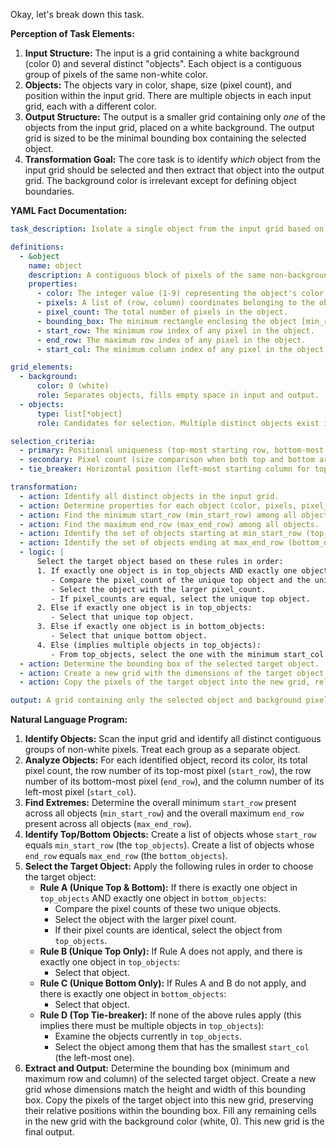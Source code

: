 Okay, let's break down this task.

**Perception of Task Elements:**

1.  **Input Structure:** The input is a grid containing a white background (color 0) and several distinct "objects". Each object is a contiguous group of pixels of the same non-white color.
2.  **Objects:** The objects vary in color, shape, size (pixel count), and position within the input grid. There are multiple objects in each input grid, each with a different color.
3.  **Output Structure:** The output is a smaller grid containing only *one* of the objects from the input grid, placed on a white background. The output grid is sized to be the minimal bounding box containing the selected object.
4.  **Transformation Goal:** The core task is to identify *which* object from the input grid should be selected and then extract that object into the output grid. The background color is irrelevant except for defining object boundaries.

**YAML Fact Documentation:**


```yaml
task_description: Isolate a single object from the input grid based on positional uniqueness and size comparison.

definitions:
  - &object
    name: object
    description: A contiguous block of pixels of the same non-background (non-zero) color.
    properties:
      - color: The integer value (1-9) representing the object's color.
      - pixels: A list of (row, column) coordinates belonging to the object.
      - pixel_count: The total number of pixels in the object.
      - bounding_box: The minimum rectangle enclosing the object [min_row, min_col, max_row, max_col].
      - start_row: The minimum row index of any pixel in the object.
      - end_row: The maximum row index of any pixel in the object.
      - start_col: The minimum column index of any pixel in the object.

grid_elements:
  - background:
      color: 0 (white)
      role: Separates objects, fills empty space in input and output.
  - objects:
      type: list[*object]
      role: Candidates for selection. Multiple distinct objects exist in the input.

selection_criteria:
  - primary: Positional uniqueness (top-most starting row, bottom-most ending row).
  - secondary: Pixel count (size comparison when both top and bottom are unique).
  - tie_breaker: Horizontal position (left-most starting column for top-row ties).

transformation:
  - action: Identify all distinct objects in the input grid.
  - action: Determine properties for each object (color, pixels, pixel_count, start_row, end_row, start_col).
  - action: Find the minimum start_row (min_start_row) among all objects.
  - action: Find the maximum end_row (max_end_row) among all objects.
  - action: Identify the set of objects starting at min_start_row (top_objects).
  - action: Identify the set of objects ending at max_end_row (bottom_objects).
  - logic: |
      Select the target object based on these rules in order:
      1. If exactly one object is in top_objects AND exactly one object is in bottom_objects:
         - Compare the pixel_count of the unique top object and the unique bottom object.
         - Select the object with the larger pixel_count.
         - If pixel_counts are equal, select the unique top object.
      2. Else if exactly one object is in top_objects:
         - Select that unique top object.
      3. Else if exactly one object is in bottom_objects:
         - Select that unique bottom object.
      4. Else (implies multiple objects in top_objects):
         - From top_objects, select the one with the minimum start_col.
  - action: Determine the bounding box of the selected target object.
  - action: Create a new grid with the dimensions of the target object's bounding box.
  - action: Copy the pixels of the target object into the new grid, relative to its bounding box origin, filling the rest with the background color (0).

output: A grid containing only the selected object and background pixels, matching the object's bounding box dimensions.
```


**Natural Language Program:**

1.  **Identify Objects:** Scan the input grid and identify all distinct contiguous groups of non-white pixels. Treat each group as a separate object.
2.  **Analyze Objects:** For each identified object, record its color, its total pixel count, the row number of its top-most pixel (`start_row`), the row number of its bottom-most pixel (`end_row`), and the column number of its left-most pixel (`start_col`).
3.  **Find Extremes:** Determine the overall minimum `start_row` present across all objects (`min_start_row`) and the overall maximum `end_row` present across all objects (`max_end_row`).
4.  **Identify Top/Bottom Objects:** Create a list of objects whose `start_row` equals `min_start_row` (the `top_objects`). Create a list of objects whose `end_row` equals `max_end_row` (the `bottom_objects`).
5.  **Select the Target Object:** Apply the following rules in order to choose the target object:
    *   **Rule A (Unique Top & Bottom):** If there is exactly one object in `top_objects` AND exactly one object in `bottom_objects`:
        *   Compare the pixel counts of these two unique objects.
        *   Select the object with the larger pixel count.
        *   If their pixel counts are identical, select the object from `top_objects`.
    *   **Rule B (Unique Top Only):** If Rule A does not apply, and there is exactly one object in `top_objects`:
        *   Select that object.
    *   **Rule C (Unique Bottom Only):** If Rules A and B do not apply, and there is exactly one object in `bottom_objects`:
        *   Select that object.
    *   **Rule D (Top Tie-breaker):** If none of the above rules apply (this implies there must be multiple objects in `top_objects`):
        *   Examine the objects currently in `top_objects`.
        *   Select the object among them that has the smallest `start_col` (the left-most one).
6.  **Extract and Output:** Determine the bounding box (minimum and maximum row and column) of the selected target object. Create a new grid whose dimensions match the height and width of this bounding box. Copy the pixels of the target object into this new grid, preserving their relative positions within the bounding box. Fill any remaining cells in the new grid with the background color (white, 0). This new grid is the final output.